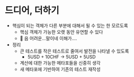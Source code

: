 # 드디어, 더하기
- 핵심이 되는 객체가 다른 부분에 대해서 될 수 있는 한 모르도록
    - 핵심 객체가 가능한 오랫 동안 유연할 수 있다
    - 🤔 음 어려운...말이네 이해가....
- 정리
    - 큰 테스트를 작은 테스트로 줄여서 발전을 나타낼 수 있도록
        - 5USD + 10CHF -> 5USD + 5USD
    - 계산에 대한 가능한 메타포들을 신중히 생각
    - 새 메타포에 기반하여 기존의 테스트 재작성
